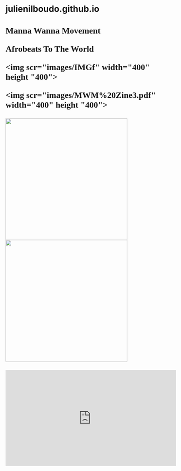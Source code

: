 # julienilboudo.github.io
<!DOCTYPE html>
<html>
  
  <head>
  <title>Manna Wanna
  </title>
  </head>
  
 
 <body background="MWMZine4.jpj bgcolor"#F47F65">
  
  <h1 style="font-family:times new roman">Manna Wanna Movement</h!>
  <p style="podition:absolute; top:100px; left 200px; color:#F4&F45; font-size 20pt">Afrobeats To The World</p>
    

<img scr="images/IMGf" width="400" height "400">
    
    
<img scr="images/MWM%20Zine3.pdf" width="400" height "400">
    
    
<img src="images/RoadtoSuccess.jpg" width="400" height="400">


<img src="images/MannaWanna3ai.jpg" width="400" height="400">

<p><iframe width="560" height="315" src="https://www.youtube.com/embed/REpn_pTE4wk" frameborder="0" allow="accelerometer; autoplay; encrypted-media; gyroscope; picture-in-picture" allowfullscreen></iframe>
    </body>
    </html>
    
    
    
    
 


